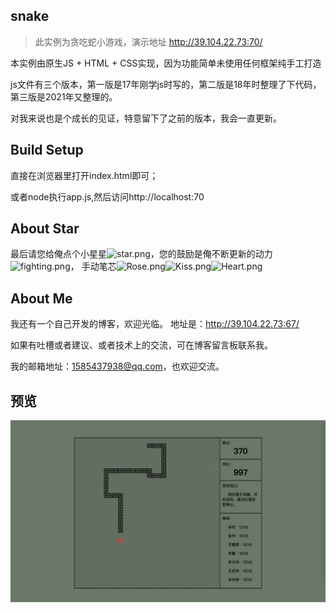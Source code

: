 ## snake
>此实例为贪吃蛇小游戏，演示地址 http://39.104.22.73:70/

本实例由原生JS + HTML + CSS实现，因为功能简单未使用任何框架纯手工打造

js文件有三个版本，第一版是17年刚学js时写的，第二版是18年时整理了下代码， 第三版是2021年又整理的。

对我来说也是个成长的见证，特意留下了之前的版本，我会一直更新。

## Build Setup
直接在浏览器里打开index.html即可；

或者node执行app.js,然后访问http://localhost:70

## About Star
最后请您给俺点个小星星![star.png](https://res.wx.qq.com/mpres/htmledition/images/icon/emotion/21.gif)，您的鼓励是俺不断更新的动力![fighting.png](https://res.wx.qq.com/mpres/htmledition/images/icon/emotion/100.gif)，
手动笔芯![Rose.png](https://res.wx.qq.com/mpres/htmledition/images/icon/emotion/63.gif)![Kiss.png](https://res.wx.qq.com/mpres/htmledition/images/icon/emotion/65.gif)![Heart.png](https://res.wx.qq.com/mpres/htmledition/images/icon/emotion/66.gif)

## About Me
我还有一个自己开发的博客，欢迎光临。 地址是：http://39.104.22.73:67/

如果有吐槽或者建议、或者技术上的交流，可在博客留言板联系我。

我的邮箱地址：1585437938@qq.com，也欢迎交流。

## 预览
![index](https://github.com/SunQQQ/snake/blob/master/img/index.png)